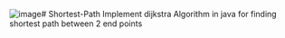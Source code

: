 ![image](https://github.com/WorldisAmen/Minimum-Weighted-Path/assets/145727573/cf457ec3-31f3-4b84-8722-850c02a4bb2a)# Shortest-Path
Implement dijkstra Algorithm in java for finding shortest path between 2 end points 

